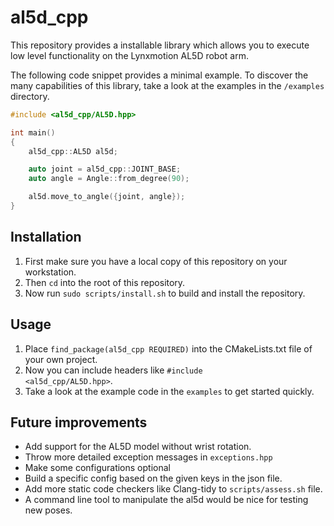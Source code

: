 # al5d_cpp

This repository provides a installable library which allows you to execute low level functionality on the Lynxmotion AL5D robot arm.

The following code snippet provides a minimal example. To discover the many capabilities of this library, take a look at the examples in the <code>/examples</code> directory.

```cpp
#include <al5d_cpp/AL5D.hpp>

int main()
{
    al5d_cpp::AL5D al5d;

    auto joint = al5d_cpp::JOINT_BASE;
    auto angle = Angle::from_degree(90);

    al5d.move_to_angle({joint, angle});
}
```

## Installation
1. First make sure you have a local copy of this repository on your workstation.
1. Then <code>cd</code> into the root of this repository.
1. Now run <code>sudo scripts/install.sh</code> to build and install the repository.

## Usage

1. Place <code>find_package(al5d_cpp REQUIRED)</code> into the CMakeLists.txt file of your own project.
1. Now you can include headers like <code>#include <al5d_cpp/AL5D.hpp></code>.
1. Take a look at the example code in the <code>examples</code> to get started quickly.

## Future improvements
* Add support for the AL5D model without wrist rotation.
* Throw more detailed exception messages in <code>exceptions.hpp</code>
* Make some configurations optional
* Build a specific config based on the given keys in the json file.
* Add more static code checkers like Clang-tidy to <code>scripts/assess.sh</code> file.
* A command line tool to manipulate the al5d would be nice for testing new poses.
